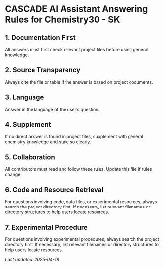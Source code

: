 # CASCADE AI Assistant Answering Rules for Chemistry30 - SK

## 1. Documentation First

All answers must first check relevant project files before using general knowledge.

## 2. Source Transparency

Always cite the file or table if the answer is based on project documents.

## 3. Language

Answer in the language of the user’s question.

## 4. Supplement

If no direct answer is found in project files, supplement with general chemistry knowledge and state so clearly.

## 5. Collaboration

All contributors must read and follow these rules. Update this file if rules change.

## 6. Code and Resource Retrieval

For questions involving code, data files, or experimental resources, always search the project directory first. If necessary, list relevant filenames or directory structures to help users locate resources.

## 7. Experimental Procedure

For questions involving experimental procedures, always search the project directory first. If necessary, list relevant filenames or directory structures to help users locate resources.

_Last updated: 2025-04-18_
